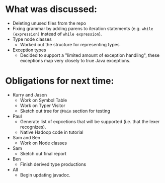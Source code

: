 # What was discussed:
* Deleting unused files from the repo
* Fixing grammar by adding parens to iteration statements (e.g. `while (expression)` instead of `while expression`).
* Type node classes 
	* Worked out the structure for representing types
* Exception types
	* Decided to support a "limited amount of exception handling", these exceptions map very closely to true Java exceptions.

# Obligations for next time:
* Kurry and Jason
	* Work on Symbol Table 
	* Work on Typer Visitor
	* Sketch out tree for `@Main` section for testing
* Paul
	* Generate list of expcetions that will be supported (i.e. that the lexer recognizes).
	* Native Hadoop code in tutorial
* Sam and Ben
	* Work on Node classes
* Sam
	* Sketch out final report
* Ben
	* Finish derived type productions
* All
	* Begin updating javadoc.